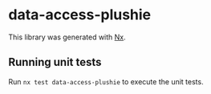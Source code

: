 # data-access-plushie

This library was generated with [Nx](https://nx.dev).

## Running unit tests

Run `nx test data-access-plushie` to execute the unit tests.
